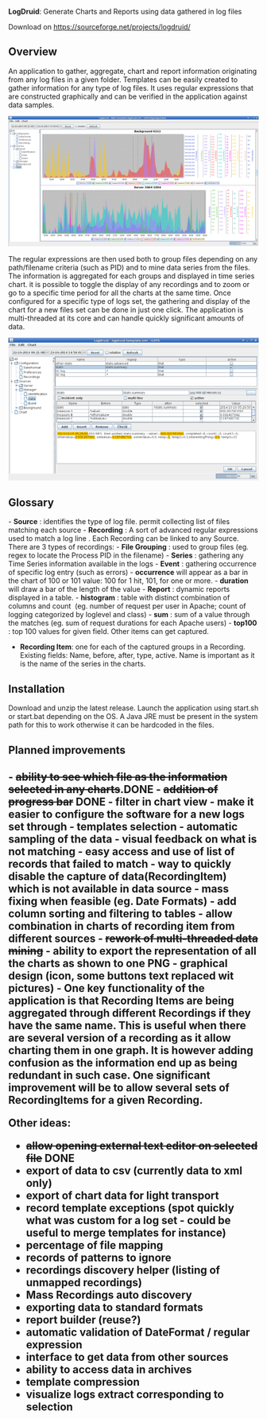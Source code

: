 <b>LogDruid</b>: Generate Charts and Reports using data gathered in log files

Download on https://sourceforge.net/projects/logdruid/

<h2> Overview </h2>
An application to gather, aggregate, chart and report information originating from any log files in a given folder.
Templates can be easily created to gather information for any type of log files.
It uses regular expressions that are constructed graphically and can be verified in the application against data samples.

![Alt text](doc/LD-charts.png?raw=true "screenshot")

The regular expressions are then used both to group files depending on any path/filename criteria (such as PID) and to mine data series from the files.
The information is aggregated for each groups and displayed in time series chart. it is possible to toggle the display of any recordings and to zoom or go to a specific time period for all the charts at the same time.
Once configured for a specific type of logs set, the gathering and display of the chart for a new files set can be done in just one click. The application is multi-threaded at its core and can handle quickly significant amounts of data.   

![Alt text](doc/LD-regexp.png?raw=true "screenshot")

<h2>Glossary</h2>
- <b>Source</b> : identifies the type of log file. permit collecting list of files matching each source  
- <b>Recording</b> : A sort of advanced regular expressions used to match a log line . Each Recording can be linked to any Source.	There are 3 types of recordings: 
	- <b>File Grouping</b> : used to group files (eg. regex to locate the Process PID in the filename)
	- <b>Series</b> : gathering any Time Series information available in the logs
	- <b>Event</b> : gathering occurrence of specific log entry (such as errors) 
		- <b>occurrence</b> will appear as a bar in the chart of 100 or 101 value: 100 for 1 hit, 101, for one or more.
		- <b>duration</b> will draw a bar of the length of the value
	- <b>Report</b> : dynamic reports displayed in a table. 
		- <b>histogram</b> : table with distinct combination of columns and count  (eg. number of request per user in Apache; count of logging categorized by loglevel and class)
		- <b>sum</b> : sum of a value through the matches (eg. sum of request durations for each Apache users)
		- <b>top100</b> : top 100 values for given field. Other items can get captured.


- <b>Recording Item</b>: one for each of the captured groups in a Recording. Existing fields: Name, before, after, type, active. Name is important as it is the name of the series in the charts.


<h2>Installation</h2>

Download and unzip the latest release. Launch the application using start.sh or start.bat depending on the OS. A Java JRE must be present in the system path for this to work otherwise it can be hardcoded in the files.


<h2>Planned improvements<h2>
- <del>ability to see which file as the information selected in any charts</del>.DONE
- <del>addition of progress bar</del> DONE
- filter in chart view
- make it easier to configure the software for a new logs set through
	- templates selection
	- automatic sampling of the data
	- visual feedback on what is not matching
	- easy access and use of list of records that failed to match 
	- way to quickly disable the capture of data(RecordingItem) which is not available in data source 
	- mass fixing when feasible (eg. Date Formats)
- add column sorting and filtering to tables
- allow combination in charts of recording item from different sources
- <del>rework of multi-threaded data mining</del>
- ability to export the representation of all the charts as shown to one PNG 
- graphical design (icon, some buttons text replaced wit pictures)
- One key functionality of the application is that Recording Items are being aggregated through different Recordings if they have the same name. This is useful when there are several version of a recording as it allow charting them in one graph. It is however adding confusion as the information end up as being redundant in such case. One significant improvement will be to allow several sets of RecordingItems for a given Recording.


Other ideas:
- <del>allow opening external text editor on selected file</del> DONE
- export of data to csv (currently data to xml only)
- export of chart data for light transport
- record template exceptions (spot quickly what was custom for a log set - could be useful to merge templates for instance) 
- percentage of file mapping
- records of patterns to ignore
- recordings discovery helper (listing of unmapped recordings)  
- Mass Recordings auto discovery
- exporting data to standard formats
- report builder (reuse?)
- automatic validation of DateFormat / regular expression
- interface to get data from other sources 
- ability to access data in archives
- template compression
- visualize logs extract corresponding to selection
